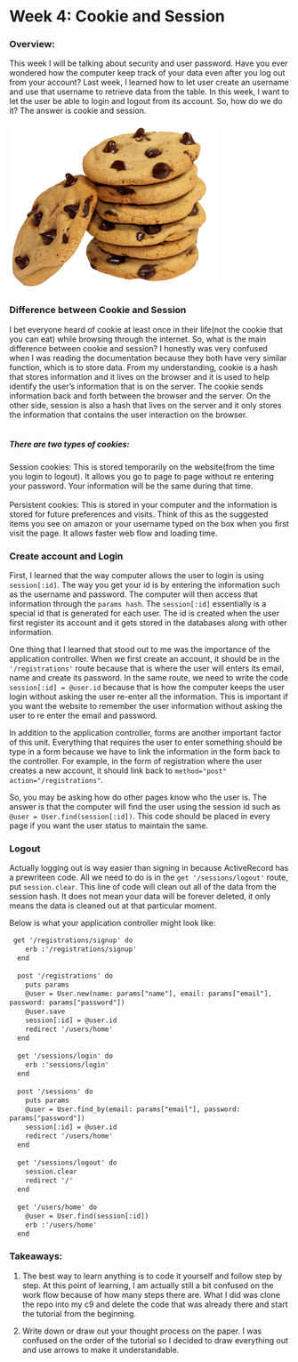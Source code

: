 # Week 4: Cookie and Session

### Overview:

This week I will be talking about security and user password. Have you ever wondered how the computer keep track of your data even after you log out from your account? Last week, I learned how to let user create an username and use that username to retrieve data from the table. In this week, I want to let the user be able to login and logout from its account. So, how do we do it? The answer is cookie and session. 

<img src="../photo/cookies.png"/>

### Difference between Cookie and Session

I bet everyone heard of cookie at least once in their life(not the cookie that you can eat) while browsing through the internet. So, what is the main difference between cookie and session? I honestly was very confused when I was reading the documentation because they both have very similar function, which is to store data. From my understanding, cookie is a hash that stores information and it lives on the browser and it is used to help identify the user’s information that is on the server. The cookie sends information back and forth between the browser and the server. On the other side, session is also a hash that lives on the server and it only stores the information that contains the user interaction on the browser. 
<br><br>
##### There are two types of cookies: 

Session cookies: This is stored temporarily on the website(from the time you login to logout). It allows you go to page to page without re entering your password. Your information will be the same during that time. <br><br>
Persistent cookies: This is stored in your computer and the information is stored for future preferences and visits. Think of this as the suggested items you see on amazon or your username typed on the box when you first visit the page. It allows faster web flow and loading time.

### Create account and Login

First, I learned that the way computer allows the user to login is using `session[:id]`. The way you get your id is by entering the information such as the username and password. The computer will then access that information through the `params hash`. The `session[:id]` essentially is a special id that is generated for each user. The id is created when the user first register its account and it gets stored in the databases along with other information.

One thing that I learned that stood out to me was the importance of the application controller. When we first create an account, it should be in the `'/registrations'` route because that is where the user will enters its email, name and create its password. In the same route, we need to write the code `session[:id] = @user.id` because that is how the computer keeps the user login without asking the user re-enter all the information. This is important if you want the website to remember the user information without asking the user to re enter the email and password. 

In addition to the application controller, forms are another important factor of this unit. Everything that requires the user to enter something should be type in a form because we have to link the information in the form back to the controller. For example, in the form of registration where the user creates a new account, it should link back to `method="post" action="/registrations"`. 

So, you may be asking how do other pages know who the user is. The answer is that the computer will find the user using the session id such as ` @user = User.find(session[:id])`. This code should be placed in every page if you want the user status to maintain the same. 

### Logout

Actually logging out is way easier than signing in because ActiveRecord has a prewriteen code. All we need to do is in the `get '/sessions/logout'` route, put `session.clear`. This line of code will clean out all of the data from the session hash. It does not mean your data will be forever deleted, it only means the data is cleaned out at that particular moment.

Below is what your application controller might look like:
```
 get '/registrations/signup' do
    erb :'/registrations/signup'
  end

  post '/registrations' do
    puts params
    @user = User.new(name: params["name"], email: params["email"], password: params["password"])
    @user.save
    session[:id] = @user.id
    redirect '/users/home'
  end

  get '/sessions/login' do
    erb :'sessions/login'
  end

  post '/sessions' do
    puts params
    @user = User.find_by(email: params["email"], password: params["password"])
    session[:id] = @user.id
    redirect '/users/home'
  end

  get '/sessions/logout' do
    session.clear
    redirect '/'
  end

  get '/users/home' do
    @user = User.find(session[:id])
    erb :'/users/home'
  end
  ```

### Takeaways:
1. The best way to learn anything is to code it yourself and follow step by step. At this point of learning, I am actually still a bit confused on the work flow because of how many steps there are. What I did was clone the repo into my c9 and delete the code that was already there and start the tutorial from the beginning. 

2. Write down or draw out your thought process on the paper. I was confused on the order of the tutorial so I decided to draw everything out and use arrows to make it understandable. 
